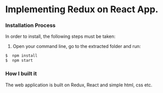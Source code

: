 # Implementing Redux on React App.

### Installation Process
In order to install, the following steps must be taken:

1. Open your command line, go to the extracted folder and run:
```js
$  npm install
$  npm start
```

### How I built it
The web application is built on Redux, React and simple html, css etc. 
